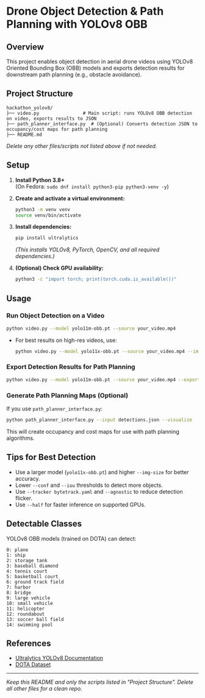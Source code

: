 # Drone Object Detection & Path Planning with YOLOv8 OBB

## Overview

This project enables object detection in aerial drone videos using YOLOv8 Oriented Bounding Box (OBB) models and exports detection results for downstream path planning (e.g., obstacle avoidance).

## Project Structure

```
hackathon_yolov8/
├── video.py                # Main script: runs YOLOv8 OBB detection on video, exports results to JSON
├── path_planner_interface.py  # (Optional) Converts detection JSON to occupancy/cost maps for path planning
├── README.md
```

*Delete any other files/scripts not listed above if not needed.*

## Setup

1. **Install Python 3.8+**  
   (On Fedora: `sudo dnf install python3-pip python3-venv -y`)

2. **Create and activate a virtual environment:**
   ```bash
   python3 -m venv venv
   source venv/bin/activate
   ```

3. **Install dependencies:**
   ```bash
   pip install ultralytics
   ```

   *(This installs YOLOv8, PyTorch, OpenCV, and all required dependencies.)*

4. **(Optional) Check GPU availability:**
   ```bash
   python3 -c "import torch; print(torch.cuda.is_available())"
   ```

## Usage

### Run Object Detection on a Video

```bash
python video.py --model yolo11m-obb.pt --source your_video.mp4
```

- For best results on high-res videos, use:
  ```bash
  python video.py --model yolo11x-obb.pt --source your_video.mp4 --img-size 1536 --conf 0.15 --iou 0.5 --tracker bytetrack.yaml --agnostic --half
  ```

### Export Detection Results for Path Planning

```bash
python video.py --model yolo11m-obb.pt --source your_video.mp4 --export-coords detections.json
```

### Generate Path Planning Maps (Optional)

If you use `path_planner_interface.py`:

```bash
python path_planner_interface.py --input detections.json --visualize
```

This will create occupancy and cost maps for use with path planning algorithms.

## Tips for Best Detection

- Use a larger model (`yolo11x-obb.pt`) and higher `--img-size` for better accuracy.
- Lower `--conf` and `--iou` thresholds to detect more objects.
- Use `--tracker bytetrack.yaml` and `--agnostic` to reduce detection flicker.
- Use `--half` for faster inference on supported GPUs.

## Detectable Classes

YOLOv8 OBB models (trained on DOTA) can detect:

```
0: plane
1: ship
2: storage tank
3: baseball diamond
4: tennis court
5: basketball court
6: ground track field
7: harbor
8: bridge
9: large vehicle
10: small vehicle
11: helicopter
12: roundabout
13: soccer ball field
14: swimming pool
```

## References

- [Ultralytics YOLOv8 Documentation](https://docs.ultralytics.com/)
- [DOTA Dataset](https://captain-whu.github.io/DOTA/dataset.html)

---
*Keep this README and only the scripts listed in "Project Structure". Delete all other files for a clean repo.*
